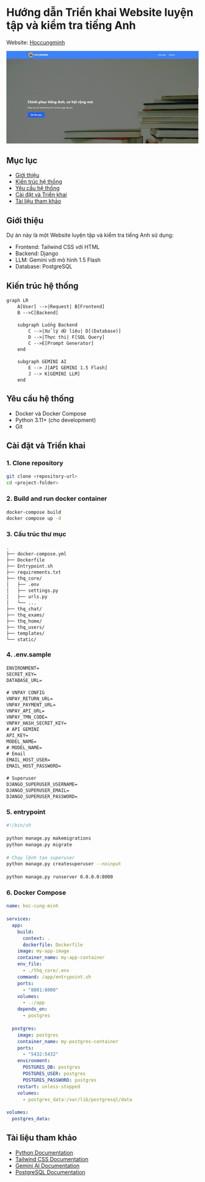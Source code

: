 ﻿# Hướng dẫn Triển khai Website luyện tập và kiểm tra tiếng Anh

Website: [Hoccungminh](https://hoccungminh.onrender.com/)

![](./static/images/intro.jpg)

## Mục lục
- [Giới thiệu](#giới-thiệu)
- [Kiến trúc hệ thống](#kiến-trúc-hệ-thống)
- [Yêu cầu hệ thống](#yêu-cầu-hệ-thống)
- [Cài đặt và Triển khai](#cài-đặt-và-triển-khai)
- [Tài liệu tham khảo](#tài-liệu-tham-khảo)

## Giới thiệu

Dự án này là một Website luyện tập và kiểm tra tiếng Anh sử dụng:
- Frontend: Tailwind CSS với HTML
- Backend: Django
- LLM: Gemini với mô hình 1.5 Flash
- Database: PostgreSQL

## Kiến trúc hệ thống

```mermaid
graph LR
    A[User] -->|Request| B[Frontend]
    B -->C[Backend]
   
    subgraph Luồng Backend
        C -->|Xử lý dữ liệu| D[(Database)]
        D -->|Thực thi| F[SQL Query]
        C -->E[Prompt Generator]
    end

    subgraph GEMINI AI
        E --> J[API GEMINI 1.5 Flash]
        J --> K[GEMINI LLM]
    end
```

## Yêu cầu hệ thống

- Docker và Docker Compose
- Python 3.11+ (cho development)
- Git

## Cài đặt và Triển khai

### 1. Clone repository

```bash
git clone <repository-url>
cd <project-folder>
```
### 2. Build and run docker container

```bash
docker-compose build
docker compose up -d
```

### 3. Cấu trúc thư mục

```
.
├── docker-compose.yml
├── Dockerfile
├── Entrypoint.sh
├── requirements.txt
├── thq_core/
│   ├── .env
│   ├── settings.py
│   ├── urls.py
│   └── ...
├── thq_chat/
├── thq_exams/
├── thq_home/
├── thq_users/
├── templates/
└── static/

```

### 4. .env.sample

```env
ENVIRONMENT=
SECRET_KEY=
DATABASE_URL=

# VNPAY CONFIG
VNPAY_RETURN_URL=
VNPAY_PAYMENT_URL=
VNPAY_API_URL=
VNPAY_TMN_CODE=
VNPAY_HASH_SECRET_KEY=
# API GEMINI
API_KEY=
MODEL_NAME=
# MODEL_NAME=
# Email
EMAIL_HOST_USER=
EMAIL_HOST_PASSWORD=

# Superuser
DJANGO_SUPERUSER_USERNAME=
DJANGO_SUPERUSER_EMAIL=
DJANGO_SUPERUSER_PASSWORD=
```

### 5. entrypoint

```sh
#!/bin/sh

python manage.py makemigrations
python manage.py migrate

# Chạy lệnh tạo superuser
python manage.py createsuperuser --noinput

python manage.py runserver 0.0.0.0:8000 
```

### 6. Docker Compose

```yaml
name: hoc-cung-minh

services:
  app:
    build: 
      context: .
      dockerfile: Dockerfile
    image: my-app-image
    container_name: my-app-container
    env_file:
      - ./thq_core/.env
    command: /app/entrypoint.sh
    ports:
      - "8001:8000"
    volumes:
      - .:/app
    depends_on:
      - postgres

  postgres:
    image: postgres
    container_name: my-postgres-container
    ports:
      - "5432:5432"
    environment:
      POSTGRES_DB: postgres
      POSTGRES_USER: postgres
      POSTGRES_PASSWORD: postgres
    restart: unless-stopped
    volumes:
      - postgres_data:/var/lib/postgresql/data

volumes:
  postgres_data:
```

## Tài liệu tham khảo

- [Python Documentation](https://www.python.org/doc/)
- [Tailwind CSS Documentation](https://tailwindcss.com/docs/)
- [Gemini AI Documentation](https://ai.google.dev/)
- [PostgreSQL Documentation](https://www.postgresql.org/docs/)
